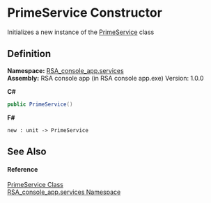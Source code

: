 # PrimeService Constructor


Initializes a new instance of the <a href="f5d89780-faba-1ae3-744e-52de67743f9f">PrimeService</a> class



## Definition
**Namespace:** <a href="e62a6912-ae2b-9956-1793-29f38c459ec4">RSA_console_app.services</a>  
**Assembly:** RSA console app (in RSA console app.exe) Version: 1.0.0

**C#**
``` C#
public PrimeService()
```
**F#**
``` F#
new : unit -> PrimeService
```



## See Also


#### Reference
<a href="f5d89780-faba-1ae3-744e-52de67743f9f">PrimeService Class</a>  
<a href="e62a6912-ae2b-9956-1793-29f38c459ec4">RSA_console_app.services Namespace</a>  
